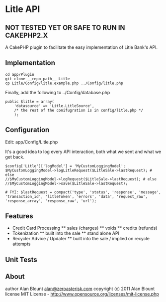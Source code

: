 # Litle API

## NOT TESTED YET OR SAFE TO RUN IN CAKEPHP2.X

A CakePHP plugin to facilitate the easy implementation of Litle Bank's API. 

## Implementation

    cd app/Plugin
    git clone __repo_path__ Litle
    cp Litle/Config/litle.example.php ../Config/litle.php
    
Finally, add the following to ../Config/database.php

    public $litle = array(
        'datasource' => 'Litle.LitleSource',
        /* the rest of the conifugration is in config/litle.php */
        );

## Configuration

Edit: app/Config/Litle.php

It's a good idea to log every API interaction, both what we sent and what we get back.

    $config['Litle']['logModel'] = 'MyCustomLoggingModel';
    $MyCustomLoggingModel->logLitleRequest($LitleSale->lastRequest); # else
    //$MyCustomLoggingModel->logRequest($LitleSale->lastRequest); # else
    //$MyCustomLoggingModel->save($LitleSale->lastRequest);
    
    # FYI: $lastRequest = compact('type', 'status', 'response', 'message', 'transaction_id', 'litleToken', 'errors', 'data', 'request_raw', 'response_array', 'response_raw', 'url');

## Features

* Credit Card Processing
** sales (charges)
** voids
** credits (refunds)
* Tokenization
** built into the sale
** stand alone API
* Recycler Advice / Updater
** built into the sale / implied on recycle attempts

## Unit Tests

## About

author Alan Blount <alan@zeroasterisk.com>
copyright (c) 2011 Alan Blount
license MIT License - http://www.opensource.org/licenses/mit-license.php
